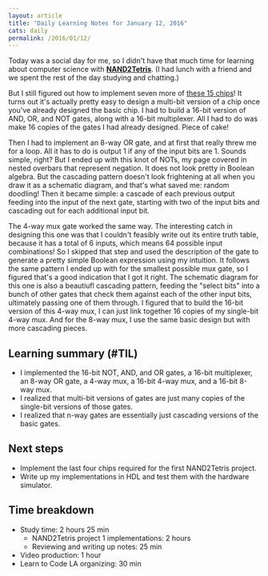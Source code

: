 ```yaml
---
layout: article
title: "Daily Learning Notes for January 12, 2016"
cats: daily
permalink: /2016/01/12/
---
```


Today was a social day for me, so I didn't have that much time for learning about computer science with [**NAND2Tetris**](http://nand2tetris.org/). (I had lunch with a friend and we spent the rest of the day studying and chatting.)

But I still figured out how to implement seven more of [these 15 chips](http://nand2tetris.org/01.php)! It turns out it's actually pretty easy to design a multi-bit version of a chip once you've already designed the basic chip. I had to build a 16-bit version of AND, OR, and NOT gates, along with a 16-bit multiplexer. All I had to do was make 16 copies of the gates I had already designed. Piece of cake!

Then I had to implement an 8-way OR gate, and at first that really threw me for a loop. All it has to do is output 1 if any of the input bits are 1. Sounds simple, right? But I ended up with this knot of NOTs, my page covered in nested overbars that represent negation. It does not look pretty in Boolean algebra. But the cascading pattern doesn't look frightening at all when you draw it as a schematic diagram, and that's what saved me: random doodling! Then it became simple: a cascade of each previous output feeding into the input of the next gate, starting with two of the input bits and cascading out for each additional input bit.

The 4-way mux gate worked the same way. The interesting catch in designing this one was that I couldn't feasibly write out its entire truth table, because it has a total of 6 inputs, which means 64 possible input combinations! So I skipped that step and used the description of the gate to generate a pretty simple Boolean expression using my intuition. It follows the same pattern I ended up with for the smallest possible mux gate, so I figured that's a good indication that I got it right. The schematic diagram for this one is also a beautiufl cascading pattern, feeding the "select bits" into a bunch of other gates that check them against each of the other input bits, ultimately passing one of them through. I figured that to build the 16-bit version of this 4-way mux, I can just link together 16 copies of my single-bit 4-way mux. And for the 8-way mux, I use the same basic design but with more cascading pieces.

## Learning summary (#TIL)

- I implemented the 16-bit NOT, AND, and OR gates, a 16-bit multiplexer, an 8-way OR gate, a 4-way mux, a 16-bit 4-way mux, and a 16-bit 8-way mux.
- I realized that multi-bit versions of gates are just many copies of the single-bit versions of those gates.
- I realized that n-way gates are essentially just cascading versions of the basic gates.

## Next steps

- Implement the last four chips required for the first NAND2Tetris project.
- Write up my implementations in HDL and test them with the hardware simulator.

## Time breakdown

- Study time: 2 hours 25 min
  - NAND2Tetris project 1 implementations: 2 hours
  - Reviewing and writing up notes: 25 min
- Video production: 1 hour
- Learn to Code LA organizing: 30 min